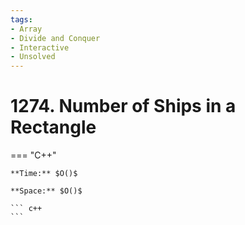 ```yaml
---
tags:
- Array
- Divide and Conquer
- Interactive
- Unsolved
---
```



# 1274. Number of Ships in a Rectangle

=== "C++"

    **Time:** $O()$

    **Space:** $O()$

    ``` c++
    ```
